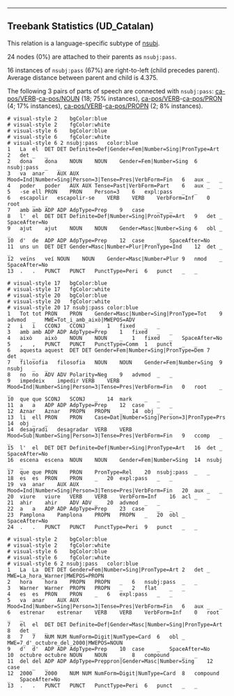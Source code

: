 

--------------------------------------------------------------------------------

## Treebank Statistics (UD_Catalan)

This relation is a language-specific subtype of [nsubj]().

24 nodes (0%) are attached to their parents as `nsubj:pass`.

16 instances of `nsubj:pass` (67%) are right-to-left (child precedes parent).
Average distance between parent and child is 4.375.

The following 3 pairs of parts of speech are connected with `nsubj:pass`: [ca-pos/VERB]()-[ca-pos/NOUN]() (18; 75% instances), [ca-pos/VERB]()-[ca-pos/PRON]() (4; 17% instances), [ca-pos/VERB]()-[ca-pos/PROPN]() (2; 8% instances).


~~~ conllu
# visual-style 2	bgColor:blue
# visual-style 2	fgColor:white
# visual-style 6	bgColor:blue
# visual-style 6	fgColor:white
# visual-style 6 2 nsubj:pass	color:blue
1	La	el	DET	DET	Definite=Def|Gender=Fem|Number=Sing|PronType=Art	2	det	_	_
2	dona	dona	NOUN	NOUN	Gender=Fem|Number=Sing	6	nsubj:pass	_	_
3	va	anar	AUX	AUX	Mood=Ind|Number=Sing|Person=3|Tense=Pres|VerbForm=Fin	6	aux	_	_
4	poder	poder	AUX	AUX	Tense=Past|VerbForm=Part	6	aux	_	_
5	-se	ell	PRON	PRON	Person=3	6	expl:pass	_	_
6	escapolir	escapolir-se	VERB	VERB	VerbForm=Inf	0	root	_	_
7	amb	amb	ADP	ADP	AdpType=Prep	9	case	_	_
8	l'	el	DET	DET	Definite=Def|Number=Sing|PronType=Art	9	det	_	SpaceAfter=No
9	ajut	ajut	NOUN	NOUN	Gender=Masc|Number=Sing	6	obl	_	_
10	d'	de	ADP	ADP	AdpType=Prep	12	case	_	SpaceAfter=No
11	uns	un	DET	DET	Gender=Masc|Number=Plur|PronType=Ind	12	det	_	_
12	veïns	veí	NOUN	NOUN	Gender=Masc|Number=Plur	9	nmod	_	SpaceAfter=No
13	.	.	PUNCT	PUNCT	PunctType=Peri	6	punct	_	_

~~~


~~~ conllu
# visual-style 17	bgColor:blue
# visual-style 17	fgColor:white
# visual-style 20	bgColor:blue
# visual-style 20	fgColor:white
# visual-style 20 17 nsubj:pass	color:blue
1	Tot	tot	PRON	PRON	Gender=Masc|Number=Sing|PronType=Tot	9	advmod	_	MWE=Tot_i_amb_això|MWEPOS=ADV
2	i	i	CCONJ	CCONJ	_	1	fixed	_	_
3	amb	amb	ADP	ADP	AdpType=Prep	1	fixed	_	_
4	això	això	NOUN	NOUN	_	1	fixed	_	SpaceAfter=No
5	,	,	PUNCT	PUNCT	PunctType=Comm	1	punct	_	_
6	aquesta	aquest	DET	DET	Gender=Fem|Number=Sing|PronType=Dem	7	det	_	_
7	filosofia	filosofia	NOUN	NOUN	Gender=Fem|Number=Sing	9	nsubj	_	_
8	no	no	ADV	ADV	Polarity=Neg	9	advmod	_	_
9	impedeix	impedir	VERB	VERB	Mood=Ind|Number=Sing|Person=3|Tense=Pres|VerbForm=Fin	0	root	_	_
10	que	que	SCONJ	SCONJ	_	14	mark	_	_
11	a	a	ADP	ADP	AdpType=Prep	12	case	_	_
12	Aznar	Aznar	PROPN	PROPN	_	14	obj	_	_
13	li	ell	PRON	PRON	Case=Dat|Number=Sing|Person=3|PronType=Prs	14	obj	_	_
14	desagradi	desagradar	VERB	VERB	Mood=Sub|Number=Sing|Person=3|Tense=Pres|VerbForm=Fin	9	ccomp	_	_
15	l'	el	DET	DET	Definite=Def|Number=Sing|PronType=Art	16	det	_	SpaceAfter=No
16	escena	escena	NOUN	NOUN	Gender=Fem|Number=Sing	14	nsubj	_	_
17	que	que	PRON	PRON	PronType=Rel	20	nsubj:pass	_	_
18	es	es	PRON	PRON	_	20	expl:pass	_	_
19	va	anar	AUX	AUX	Mood=Ind|Number=Sing|Person=3|Tense=Pres|VerbForm=Fin	20	aux	_	_
20	viure	viure	VERB	VERB	VerbForm=Inf	16	acl	_	_
21	ahir	ahir	ADV	ADV	_	20	advmod	_	_
22	a	a	ADP	ADP	AdpType=Prep	23	case	_	_
23	Pamplona	Pamplona	PROPN	PROPN	_	20	obl	_	SpaceAfter=No
24	.	.	PUNCT	PUNCT	PunctType=Peri	9	punct	_	_

~~~


~~~ conllu
# visual-style 2	bgColor:blue
# visual-style 2	fgColor:white
# visual-style 6	bgColor:blue
# visual-style 6	fgColor:white
# visual-style 6 2 nsubj:pass	color:blue
1	La	La	DET	DET	Gender=Fem|Number=Sing|PronType=Art	2	det	_	MWE=La_hora_Warner|MWEPOS=PROPN
2	hora	hora	PROPN	PROPN	_	6	nsubj:pass	_	_
3	Warner	Warner	PROPN	PROPN	_	2	flat	_	_
4	es	es	PRON	PRON	_	6	expl:pass	_	_
5	va	anar	AUX	AUX	Mood=Ind|Number=Sing|Person=3|Tense=Pres|VerbForm=Fin	6	aux	_	_
6	estrenar	estrenar	VERB	VERB	VerbForm=Inf	0	root	_	_
7	el	el	DET	DET	Definite=Def|Gender=Masc|Number=Sing|PronType=Art	8	det	_	_
8	7	7	NUM	NUM	NumForm=Digit|NumType=Card	6	obl	_	MWE=7_d'_octubre_del_2000|MWEPOS=NOUN
9	d'	d'	ADP	ADP	AdpType=Prep	10	case	_	SpaceAfter=No
10	octubre	octubre	NOUN	NOUN	_	8	compound	_	_
11	del	del	ADP	ADP	AdpType=Preppron|Gender=Masc|Number=Sing	12	case	_	_
12	2000	2000	NUM	NUM	NumForm=Digit|NumType=Card	8	compound	_	SpaceAfter=No
13	.	.	PUNCT	PUNCT	PunctType=Peri	6	punct	_	_

~~~


